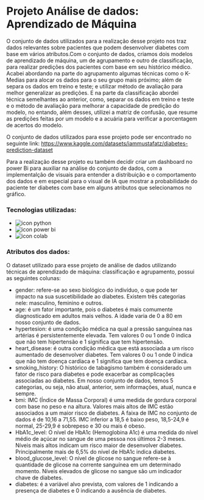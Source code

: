 # Projeto Análise de dados: Aprendizado de Máquina

O conjunto de dados utilizados para a realização desse projeto nos traz dados relevantes sobre pacientes que podem desenvolver diabetes com base em vários atributos.Com o conjunto de dados, criamos dois modelos de aprendizado de máquina, um de agrupamento e outro de classificação, para realizar predições dos pacientes com base em seu histórico médico. Acabei abordando na parte do agrupamento algumas técnicas como o K-Medias para alocar os dados para o seu grupo mais próximo; além de separa os dados em treino e teste; e utilizar método de avaliação para melhor generalizar as predições. E na parte da classificação abordei técnica semelhantes ao anterior, como, separar os dados em treino e teste e o método de avaliação para melhorar a capacidade de predição do modelo, no entando, além desses, utilizei a matriz de confusão, que resume as predições feitas por um modelo e a acuária para verificar a porcentagem de acertos do modelo. 

O conjunto de dados utilizados para esse projeto pode ser encontrado no seguinte link: 
https://www.kaggle.com/datasets/iammustafatz/diabetes-prediction-dataset

Para a realização desse projeto eu também decidir criar um dashboard no power Bi para auxiliar na análise do conjunto de dados, com a implementalção de visuais para entender a distribuição e o comportamento dos dados e em especial para o visual de IA que mostrar a probabilidade do paciente ter diabetes com base em alguns atributos que selecionamos no gráfico.

### Tecnologias utilizadas:

* <img src="https://img.shields.io/badge/Python-000000?style=for-the-badge&logo=python&logoColor=yellow1" alt="icon python" > 
* <img src="https://img.shields.io/badge/Power_BI-000000?style=for-the-badge&logo=powerbi&logoColor=yellow" alt="icon power bi">
* <img src="https://img.shields.io/badge/Colab-F9AB00?style=for-the-badge&logo=googlecolab&color=525252" alt="icon colab">

### Atributos dos dados:

O dataset utilizado para esse projeto de análise de dados utilizando técnicas de aprendizado de máquina: classificação e agrupamento, possui as seguintes colunas:

* gender: refere-se ao sexo biológico do indivíduo, o que pode ter impacto na sua suscetibilidade ao diabetes. Existem três categorias nele: masculino, feminino e outros.
* age: é um fator importante, pois o diabetes é mais comumente diagnosticado em adultos mais velhos. A idade varia de 0 a 80 em nosso conjunto de dados.
* hypertesion: é uma condição médica na qual a pressão sanguínea nas artérias é persistentemente elevada. Tem valores 0 ou 1 onde 0 indica que não tem hipertensão e 1 significa que tem hipertensão.
* heart_disease: é outra condição médica que está associada a um risco aumentado de desenvolver diabetes. Tem valores 0 ou 1 onde 0 indica que não tem doença cardíaca e 1 significa que tem doença cardíaca.
* smoking_history: O histórico de tabagismo também é considerado um fator de risco para diabetes e pode exacerbar as complicações associadas ao diabetes. Em nosso conjunto de dados, temos 5 categorias, ou seja, não atual, anterior, sem informações, atual, nunca e sempre.
* bmi: IMC (Índice de Massa Corporal) é uma medida de gordura corporal com base no peso e na altura. Valores mais altos de IMC estão associados a um maior risco de diabetes. A faixa de IMC no conjunto de dados é de 10,16 a 71,55. IMC inferior a 18,5 é baixo peso, 18,5-24,9 é normal, 25-29,9 é sobrepeso e 30 ou mais é obeso.
* HbA1c_level: O nível de HbA1c (Hemoglobina A1c) é uma medida do nível médio de açúcar no sangue de uma pessoa nos últimos 2-3 meses. Níveis mais altos indicam um risco maior de desenvolver diabetes. Principalmente mais de 6,5% do nível de HbA1c indica diabetes.
* blood_glucose_level: O nível de glicose no sangue refere-se à quantidade de glicose na corrente sanguínea em um determinado momento. Níveis elevados de glicose no sangue são um indicador chave de diabetes.
* diabetes: é a variável alvo prevista, com valores de 1 indicando a presença de diabetes e 0 indicando a ausência de diabetes.
